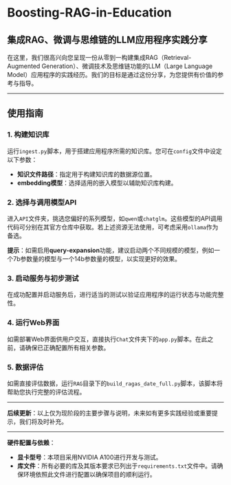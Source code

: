 # Boosting-RAG-in-Education
## 集成RAG、微调与思维链的LLM应用程序实践分享

在这里，我们很高兴向您呈现一份从零到一构建集成RAG（Retrieval-Augmented Generation）、微调技术及思维链功能的LLM（Large Language Model）应用程序的实践经历。我们的目标是通过这份分享，为您提供有价值的参考与指导。

---

## 使用指南

### 1. 构建知识库

运行`ingest.py`脚本，用于搭建应用程序所需的知识库。您可在`config`文件中设定以下参数：

- **知识文件路径**：指定用于构建知识库的数据源位置。
- **embedding模型**：选择适用的嵌入模型以辅助知识库构建。

### 2. 选择与调用模型API

进入`API`文件夹，挑选您偏好的系列模型，如`qwen`或`chatglm`。这些模型的API调用代码可分别在其官方仓库中获取。若上述资源无法使用，可考虑采用`ollama`作为备选。

**提示**：如需启用**query-expansion**功能，建议启动两个不同规模的模型，例如一个7b参数量的模型与一个14b参数量的模型，以实现更好的效果。

### 3. 启动服务与初步测试

在成功配置并启动服务后，进行适当的测试以验证应用程序的运行状态与功能完整性。

### 4. 运行Web界面

如需部署Web界面供用户交互，直接执行`Chat`文件夹下的`app.py`脚本。在此之前，请确保已正确配置所有相关参数。

### 5. 数据评估

如需直接评估数据，运行`RAG`目录下的`build_ragas_date_full.py`脚本，该脚本将帮助您执行完整的评估流程。

---

**后续更新**：以上仅为现阶段的主要步骤与说明，未来如有更多实践经验或重要提示，我们将及时补充。

---

**硬件配置与依赖**：

- **显卡型号**：本项目采用NVIDIA A100进行开发与测试。
- **库文件**：所有必要的库及其版本要求已列出于`requirements.txt`文件中。请确保环境依照此文件进行配置以确保项目的顺利运行。
